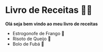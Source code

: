 # Livro de Receitas :man_cook:
**Olá seja bem vindo ao meu livro de receitas**

- Estrogonofe de Frango :chicken:
- Risoto de Queijo :rice:
- Bolo de Fubá :cake:
